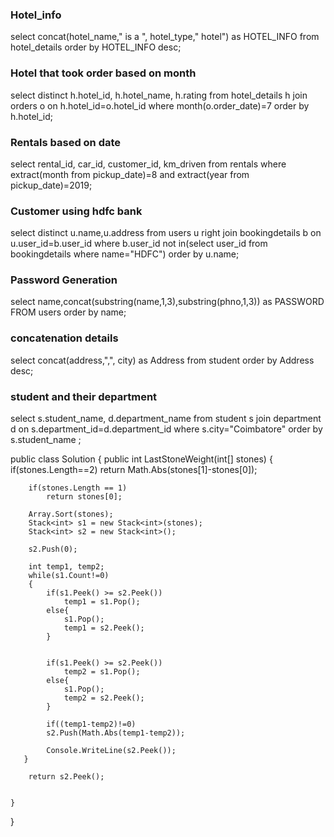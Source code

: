 ### Hotel_info

select concat(hotel_name," is a ", hotel_type," hotel") as HOTEL_INFO from hotel_details
order by HOTEL_INFO desc;

### Hotel that took order based on month

select distinct h.hotel_id, h.hotel_name, h.rating from hotel_details h join
orders o on h.hotel_id=o.hotel_id
where month(o.order_date)=7
order by h.hotel_id;

### Rentals based on date

select rental_id, car_id, customer_id, km_driven from rentals
where extract(month from pickup_date)=8 and extract(year from pickup_date)=2019;

### Customer using hdfc bank

select distinct u.name,u.address from users u right join bookingdetails b
on u.user_id=b.user_id where b.user_id not in(select user_id from bookingdetails where name="HDFC")
order by u.name;

### Password Generation

select name,concat(substring(name,1,3),substring(phno,1,3)) as PASSWORD FROM users
order by name;

### concatenation details

select concat(address,",", city) as Address from student
order by Address desc;

### student and their department

select s.student_name, d.department_name from student s join department d on 
s.department_id=d.department_id
where s.city="Coimbatore"
order by s.student_name
;













public class Solution {
    public int LastStoneWeight(int[] stones) {
        if(stones.Length==2)
            return Math.Abs(stones[1]-stones[0]);
        
        if(stones.Length == 1)
            return stones[0];
        
        Array.Sort(stones);
        Stack<int> s1 = new Stack<int>(stones);
        Stack<int> s2 = new Stack<int>();
        
        s2.Push(0);
        
        int temp1, temp2;
        while(s1.Count!=0)
        {
            if(s1.Peek() >= s2.Peek())
                temp1 = s1.Pop();
            else{
                s1.Pop();
                temp1 = s2.Peek();                
            }
                
            
            if(s1.Peek() >= s2.Peek())
                temp2 = s1.Pop();
            else{
                s1.Pop();
                temp2 = s2.Peek();
            }
            
            if((temp1-temp2)!=0)
            s2.Push(Math.Abs(temp1-temp2));
            
            Console.WriteLine(s2.Peek());
       }
        
        return s2.Peek();
      
        
    }
}
